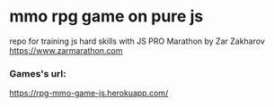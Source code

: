 # mmo rpg game on pure js

repo for training js hard skills with JS PRO Marathon by Zar Zakharov https://www.zarmarathon.com

### Games's url:

https://rpg-mmo-game-js.herokuapp.com/
